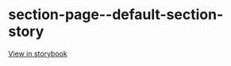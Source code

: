 # section-page--default-section-story

[View in storybook](https://raw.githack.com/Independent-Digital-News-and-Media-Ltd/standard-pwamp-sb/PR-640-sb/index.html?path=/story/section-page--default-section-story)